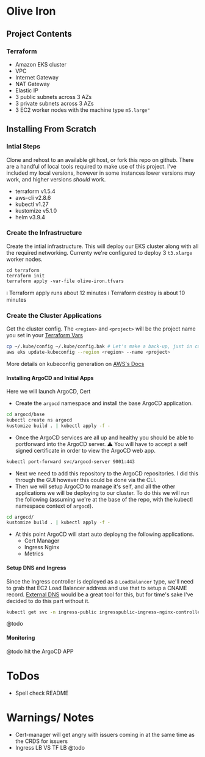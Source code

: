 # Olive Iron

## Project Contents
### Terraform
 - Amazon EKS cluster
 - VPC
 - Internet Gateway
 - NAT Gateway
 - Elastic IP
 - 3 public subnets across 3 AZs
 - 3 private subnets across 3 AZs
 - 3 EC2 worker nodes with the machine type `m5.large"`

## Installing From Scratch
### Intial Steps
Clone and rehost to an available git host, or fork this repo on github.
There are a handful of local tools required to make use of this project. I've included my local versions, however in some instances lower versions may work, and higher versions *should* work.
 - terraform v1.5.4
 - aws-cli v2.8.6
 - kubectl v1.27
 - kustomize v5.1.0
 - helm v3.9.4

### Create the Infrastructure
Create the intial infrastructure. This will deploy our EKS cluster along with all the required
networking. Currenty we're configured to deploy 3 `t3.xlarge` worker nodes.
```console
cd terraform
terraform init
terraform apply -var-file olive-iron.tfvars
```
ℹ️ Terraform apply runs about 12 minutes
ℹ️ Terraform destroy is about 10 minutes

### Create the Cluster Applications
Get the cluster config. The `<region>` and  `<project>` will be the project name you set in your [Terraform Vars](terraform/olive-iron.tfvars)
```bash
cp ~/.kube/config ~/.kube/config.bak # Let's make a back-up, just in case.
aws eks update-kubeconfig --region <region> --name <project>
```
More details on kubeconfig generation on [AWS's Docs](https://docs.aws.amazon.com/eks/latest/userguide/create-kubeconfig.html)

#### Installing ArgoCD and Initial Apps
Here we will launch ArgoCD, Cert
 - Create the `argocd` namespace and install the base ArgoCD application.
```bash
cd argocd/base
kubectl create ns argocd
kustomize build . | kubectl apply -f -
```
 - Once the ArgoCD services are all up and healthy you should be able to portforward into the ArgoCD server. ⚠️ You will have to accept a self signed certificate in order to view the ArgoCD web app.
```bash
kubectl port-forward svc/argocd-server 9001:443
```
 - Next we need to add this repository to the ArgoCD repositories. I did this through the GUI however this could be done via the CLI.
 - Then we will setup ArgoCD to manage it's self, and all the other applications we will be deploying to our cluster. To do this we will run the following (assuming we're at the base of the repo, with the kubectl namespace context of `argocd`).
```bash
cd argocd/
kustomize build . | kubectl apply -f -
```
 - At this point ArgoCD will start auto deployng the following applications.
   - Cert Manager
   - Ingress Nginx
   - Metrics


#### Setup DNS and Ingress
Since the Ingress controller is deployed as a `LoadBalancer` type, we'll need to grab that EC2 Load Balancer address and use that to setup a CNAME record. [External DNS](https://github.com/kubernetes-sigs/external-dns) would be a great tool for this, but for time's sake I've decided to do this part without it.

```bash
kubectl get svc -n ingress-public ingresspublic-ingress-nginx-controller -oyaml | yq
```
@todo

#### Monitoring
@todo
hit the ArgoCD APP

# ToDos
 - Spell check README

# Warnings/ Notes
- Cert-manager will get angry with issuers coming in at the same time as the CRDS for issuers
- Ingress LB VS TF LB @todo
